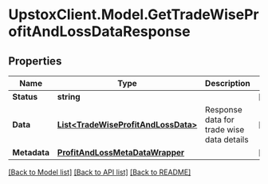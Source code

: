 # UpstoxClient.Model.GetTradeWiseProfitAndLossDataResponse
## Properties

Name | Type | Description | Notes
------------ | ------------- | ------------- | -------------
**Status** | **string** |  | [optional] 
**Data** | [**List&lt;TradeWiseProfitAndLossData&gt;**](TradeWiseProfitAndLossData.md) | Response data for trade wise data details | [optional] 
**Metadata** | [**ProfitAndLossMetaDataWrapper**](ProfitAndLossMetaDataWrapper.md) |  | [optional] 

[[Back to Model list]](../README.md#documentation-for-models) [[Back to API list]](../README.md#documentation-for-api-endpoints) [[Back to README]](../README.md)

